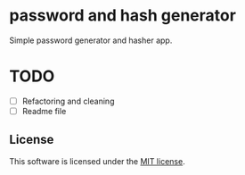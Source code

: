 # password and hash generator
Simple password generator and hasher app.

# TODO
- [ ] Refactoring and cleaning
- [ ] Readme file

## License
This software is licensed under the [MIT license](LICENSE).
